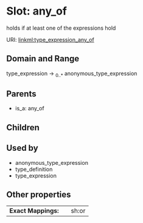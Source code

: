 
# Slot: any_of


holds if at least one of the expressions hold

URI: [linkml:type_expression_any_of](https://w3id.org/linkml/type_expression_any_of)


## Domain and Range

type_expression &#8594;  <sub>0..\*</sub> anonymous_type_expression

## Parents

 *  is_a: any_of

## Children


## Used by

 * anonymous_type_expression
 * type_definition
 * type_expression

## Other properties

|  |  |  |
| --- | --- | --- |
| **Exact Mappings:** | | sh:or |

